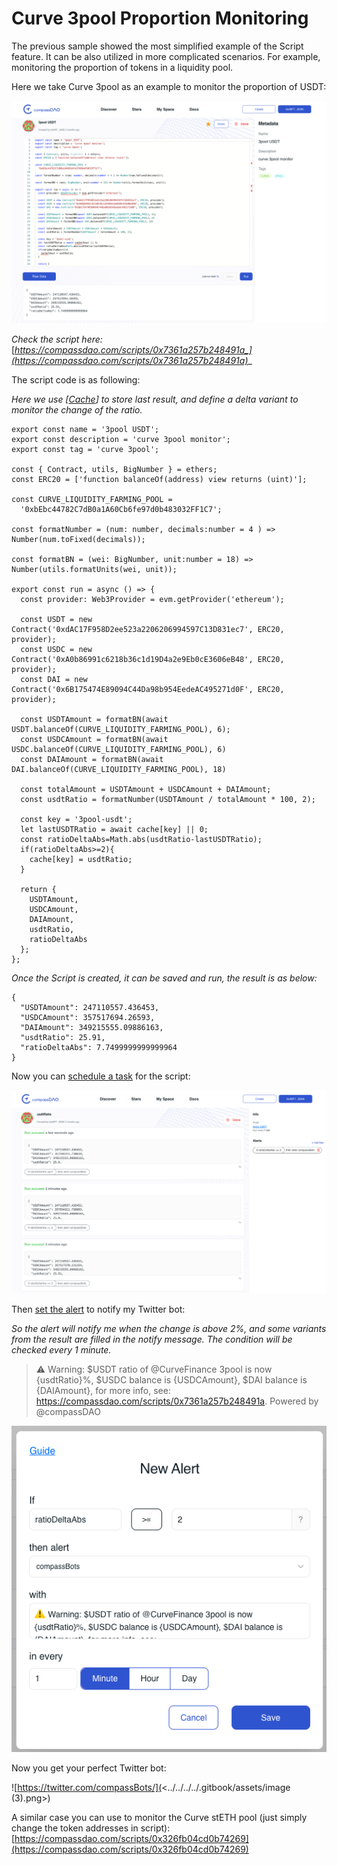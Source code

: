 # Curve 3pool Proportion Monitoring

The previous sample showed the most simplified example of the Script feature. It can be also utilized in more complicated scenarios. For example, monitoring the proportion of tokens in a liquidity pool.&#x20;

Here we take Curve 3pool as an example to monitor the proportion of  USDT:

![](<../../../../.gitbook/assets/image (14) (1).png>)

_Check the script here:_ [_https://compassdao.com/scripts/0x7361a257b248491a_](https://compassdao.com/scripts/0x7361a257b248491a)__

The script code is as following:

_Here we use \[_[_Cache_](../../devs-documentation.md)_] to store last result, and define a delta variant to monitor the change of the ratio._

```
export const name = '3pool USDT';
export const description = 'curve 3pool monitor';
export const tag = 'curve 3pool';

const { Contract, utils, BigNumber } = ethers;
const ERC20 = ['function balanceOf(address) view returns (uint)'];

const CURVE_LIQUIDITY_FARMING_POOL =
  '0xbEbc44782C7dB0a1A60Cb6fe97d0b483032FF1C7';
  
const formatNumber = (num: number, decimals:number = 4 ) => Number(num.toFixed(decimals));

const formatBN = (wei: BigNumber, unit:number = 18) => Number(utils.formatUnits(wei, unit));

export const run = async () => {
  const provider: Web3Provider = evm.getProvider('ethereum');

  const USDT = new Contract('0xdAC17F958D2ee523a2206206994597C13D831ec7', ERC20, provider);
  const USDC = new Contract('0xA0b86991c6218b36c1d19D4a2e9Eb0cE3606eB48', ERC20, provider);
  const DAI = new Contract('0x6B175474E89094C44Da98b954EedeAC495271d0F', ERC20, provider);

  const USDTAmount = formatBN(await USDT.balanceOf(CURVE_LIQUIDITY_FARMING_POOL), 6);
  const USDCAmount = formatBN(await USDC.balanceOf(CURVE_LIQUIDITY_FARMING_POOL), 6)
  const DAIAmount = formatBN(await DAI.balanceOf(CURVE_LIQUIDITY_FARMING_POOL), 18)

  const totalAmount = USDTAmount + USDCAmount + DAIAmount;
  const usdtRatio = formatNumber(USDTAmount / totalAmount * 100, 2);

  const key = '3pool-usdt';
  let lastUSDTRatio = await cache[key] || 0;
  const ratioDeltaAbs=Math.abs(usdtRatio-lastUSDTRatio);
  if(ratioDeltaAbs>=2){
    cache[key] = usdtRatio;
  }

  return {
    USDTAmount,
    USDCAmount,
    DAIAmount,
    usdtRatio,
    ratioDeltaAbs
  };
};
```

_Once the Script is created, it can be saved and run, the result is as below:_

```
{
  "USDTAmount": 247110557.436453,
  "USDCAmount": 357517694.26593,
  "DAIAmount": 349215555.09886163,
  "usdtRatio": 25.91,
  "ratioDeltaAbs": 7.7499999999999964
}
```

Now you can [schedule a task](../../for-all-users/schedule-tasks.md) for the script:

![](<../../../../.gitbook/assets/image (1) (2).png>)

Then [set the alert](../../for-all-users/set-alerts.md) to notify my Twitter bot:

_So the alert will notify me when the change is above 2%, and some variants from the result are filled in the notify message. The condition will be checked every 1 minute._

> ⚠️ Warning: $USDT ratio of @CurveFinance 3pool is now {usdtRatio}%, $USDC balance is {USDCAmount}, $DAI balance is {DAIAmount}, for more info, see: https://compassdao.com/scripts/0x7361a257b248491a. Powered by @compassDAO

![](<../../../../.gitbook/assets/image (15) (1).png>)

Now you get your perfect Twitter bot:

![https://twitter.com/compassBots/](<../../../../.gitbook/assets/image (3).png>)



A similar case you can use to monitor the Curve stETH pool (just simply change the token addresses in script): [https://compassdao.com/scripts/0x326fb04cd0b74269](https://compassdao.com/scripts/0x326fb04cd0b74269)
